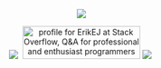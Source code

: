 <p align="center">
  <a href="https://github.com/anuraghazra/github-readme-stats"><img src="https://github-readme-stats.vercel.app/api?rank_icon=percentile&username=ErikEJ&count_private=true&theme=dark&include_all_commits=true&show_icons=true"></a>
</p>
<p align="center">
  <a href="https://github.com/sponsors/ErikEJ"><img src="https://img.shields.io/github/sponsors/ErikEJ"></a>&nbsp;  
  <a href="https://stackoverflow.com/users/183934/erikej"><img src="https://stackoverflow.com/users/flair/183934.png" width="208" height="58" alt="profile for ErikEJ at Stack Overflow, Q&amp;A for professional and enthusiast programmers" title="profile for ErikEJ at Stack Overflow, Q&amp;A for professional and enthusiast programmers"></a>
  <a href="https://twitter.com/ErikEJ"><img src="https://img.shields.io/twitter/follow/ErikEJ"></a>&nbsp;
</p>
